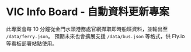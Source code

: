 # VIC Info Board - 自動資料更新專案

此專案會每 10 分鐘從金門水頭港務處官網擷取即時船班資料，並輸出至 `/data/ferry.json`。
預期未來也會擴展支援 `/data/bus.json` 等格式，供 Fly.io 等看板部署站點使用。
